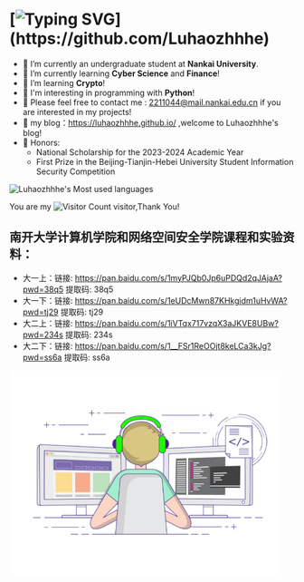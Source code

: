 # [![Typing SVG](https://readme-typing-svg.demolab.com?font=Fira+Code&pause=1000&width=435&lines=Hi%F0%9F%91%8B%2C+I'm+Luhaozhhhe!;Welcome+to+my+homepage!)](https://github.com/Luhaozhhhe)



- 🔭 I’m currently an undergraduate student at **Nankai University**.
- 🌱 I’m currently learning **Cyber Science** and **Finance**!
- 👯 I’m learning **Crypto**!
- 🌱 I'm interesting in programming with **Python**!
- 🤔 Please feel free to contact me : 2211044@mail.nankai.edu.cn if you are interested in my projects!
- 🌱 my blog：https://luhaozhhhe.github.io/ ,welcome to Luhaozhhhe's blog!
- 🔭 Honors:
  -  National Scholarship for the 2023-2024 Academic Year
  -  First Prize in the Beijing-Tianjin-Hebei University Student Information Security Competition



![Luhaozhhhe's Most used languages](https://github-readme-stats.vercel.app/api/top-langs/?username=Luhaozhhhe&layout=compact&hide_border=true&langs_count=10)

You are my ![Visitor Count](https://profile-counter.glitch.me/Luhaozhhhe/count.svg) visitor,Thank You!

## 南开大学计算机学院和网络空间安全学院课程和实验资料：
- 大一上：链接: https://pan.baidu.com/s/1myPJQb0Jp6uPDQd2qJAjaA?pwd=38q5 提取码: 38q5
- 大一下：链接: https://pan.baidu.com/s/1eUDcMwn87KHkgidm1uHvWA?pwd=tj29 提取码: tj29
- 大二上：链接: https://pan.baidu.com/s/1iVTqx717vzqX3aJKVE8UBw?pwd=234s 提取码: 234s
- 大二下：链接: https://pan.baidu.com/s/1__FSr1ReOOjt8keLCa3kJg?pwd=ss6a 提取码: ss6a

<img  top='60' alt="GIF" src="https://raw.githubusercontent.com/devSouvik/devSouvik/master/gif3.gif" width="480"/>
